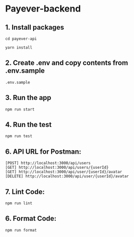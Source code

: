 # Payever-backend

## 1. Install packages
```
cd payever-api
```

```
yarn install
```

## 2. Create .env and copy contents from .env.sample
```
.env.sample
```

## 3. Run the app
```
npm run start
```

## 4. Run the test
```
npm run test
```

## 6. API URL for Postman:
```
[POST] http://localhost:3000/api/users
[GET] http://localhost:3000/api/users/{userId}
[GET] http://localhost:3000/api/user/{userId}/avatar
[DELETE] http://localhost:3000/api/user/{userId}/avatar
```

## 7. Lint Code:
```
npm run lint
```

## 6. Format Code:
```
npm run format
```